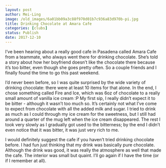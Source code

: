 ```yaml
---
layout: post
author: Mei-Ling
image: /old_images/6a01bb09a3c88f970d01b7c936a83d970b-pi.jpg
title: Drinking Chocolate at Amara Cafe
categories: [clubs]
status: Publish
date: 2017-12-10
---
```


I’ve been hearing about a really good cafe in Pasadena called Amara Cafe from a teammate, who always went there for drinking chocolate. She’s told a story about how her boyfriend doesn’t like the chocolate there because it’s too bitter, even though she goes pretty often. So a couple friends and I finally found the time to go this past weekend.

I’d never been before, so I was quite surprised by the wide variety of drinking chocolate: there were at least 10 items for that alone. In the end, I chose something called Fire and Ice, which was 6oz of chocolate to a really small amount of vanilla ice cream :P
My first sip, I really didn’t expect it to be bitter - although it wasn’t too much so. It’s certainly not what I’ve come to expect from chocolate with all the added milk and sugar. I tried to drink as much as I could through my ice cream for the sweetness, but I still had around a quarter of the mug left when the ice cream disappeared. The rest I took very slowly as I gradually got used to the bitterness; by the end I didn’t even notice that it was bitter, it was just very rich to me.

I would definitely suggest the cafe if you haven’t tried drinking chocolate before. I had fun just thinking that my drink was basically pure chocolate. Although the drink was good, it was really the atmosphere as well that made the cafe. The interior was small but quaint. I’ll go again if I have the time (or if I remember at all).

